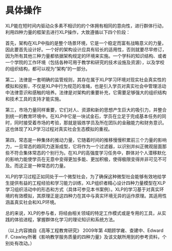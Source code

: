 # 具体操作



XLP能在短时间内驱动众多素不相识的的个体拥有相同的意向性，进行群体行动，利用四种力量的框架去进行XLP操作，大致遵循以下四个阶段：

首先，架构在XLP中指的是整个场景环境，它是一个稳定而富有战略意义的力量，因此要首先设计好。一个好的架构设计应具有较长的适用性，否则就要尽早修订，因为所有其他三种力量都依据架构规定的环境来实施。一个学科的知识结构、或者一个学院的工作环境（包括各种可用于教学和研究的技术设施及资源），以及学校的组织结构，都可以视为“架构”的一部分。

第二，法律是一套明确的监管规则，其存在属于XLP学习环境对现实社会真实性的模拟和投影，不仅是XLP中行为规范的准绳，也是引入学员对真实社会中管理活动中法律意识和感触的培养。法律是对架构的重要补充，它需要足够强大的组织结构和技术工具的支持才能实施。

第三，市场力量同样重要，它们对人、资源和新的思想产生巨大的吸引力，并整合到统一的教育环境中。在XLP中它是一块试金石，学员在立足于完成基本任务的同时，同时接受着市场的考验，那就是锻炼学员及所在团队的金融能力和财务意识。这也体现了XLP学习过程对真实社会生态模拟的重视。

第四，常态是一种集体的推动力量，它随着时间的推移慢慢积累前三个力量的影响力，一旦常态的趋同力逐渐成型，它将作为一个过滤器，以识别并纠正微观层面那些不符合集体常态的个别行为。在XLP的高强度学习任务中，群体对个人潜移默化的影响力能使学员在无意中变得更加多能、更加积极，使得极限变得并非可见不可及。而这正是一种常态的力量。

XLP的学习过程正如同处于一个微型社会，为了确保这种微型社会能够有效地给学生提供有益的工程经验和学习能力训练，XLP组织者精心设计四种力量模型在XLP学习组织活动中的形态和方式（具体可参见本书案例）。XLP的学习基于对真实环境的有效模拟，其原理正是这四种力在其中与真实环境无异的运作原理。其适用性涵盖真实社会和XLP环境。

总的来说，XLP的参与者，将经由相关领域的特定工作模式或是专用的工具，从实践的体验进程，掌握群体化学习的理论知识和系统方法。

（以上内容摘自《高等工程教育研究》 2009年第 4期顾学雍、查建中、Edward F. Crawley所著《影响教学服务质量的四种力量》及该文献所用到的参考资料，个别处有改动。）





